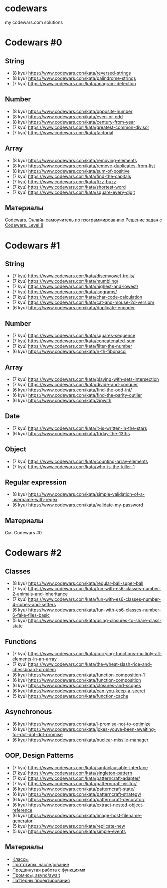 # codewars

my codewars.com solutions

# Codewars #0

## String

- (8 kyu) https://www.codewars.com/kata/reversed-strings
- (8 kyu) https://www.codewars.com/kata/palindrome-strings
- (7 kyu) https://www.codewars.com/kata/anagram-detection

## Number

- (8 kyu) https://www.codewars.com/kata/opposite-number
- (8 kyu) https://www.codewars.com/kata/even-or-odd
- (8 kyu) https://www.codewars.com/kata/century-from-year
- (7 kyu) https://www.codewars.com/kata/greatest-common-divisor
- (7 kyu) https://www.codewars.com/kata/factorial

## Array

- (8 kyu) https://www.codewars.com/kata/removing-elements
- (8 kyu) https://www.codewars.com/kata/remove-duplicates-from-list
- (8 kyu) https://www.codewars.com/kata/sum-of-positive
- (7 kyu) https://www.codewars.com/kata/find-the-capitals
- (7 kyu) https://www.codewars.com/kata/fizz-buzz
- (7 kyu) https://www.codewars.com/kata/shortest-word
- (7 kyu) https://www.codewars.com/kata/square-every-digit

## Материалы

[Codewars. Онлайн самоучитель по программированию](https://www.youtube.com/watch?v=Jm7nca3jk4M&feature=youtu.be)
[Решение задач с Codewars. Level 8](https://www.youtube.com/watch?v=pPJOen-1-mw&feature=youtu.be)

# Codewars #1

## String

- (7 kyu) https://www.codewars.com/kata/disemvowel-trolls/
- (7 kyu) https://www.codewars.com/kata/mumbling/
- (7 kyu) https://www.codewars.com/kata/highest-and-lowest/
- (7 kyu) https://www.codewars.com/kata/isograms/
- (7 kyu) https://www.codewars.com/kata/char-code-calculation
- (7 kyu) https://www.codewars.com/kata/cat-and-mouse-2d-version/
- (6 kyu) https://www.codewars.com/kata/duplicate-encoder

## Number

- (7 kyu) https://www.codewars.com/kata/squares-sequence
- (7 kyu) https://www.codewars.com/kata/concatenated-sum
- (7 kyu) https://www.codewars.com/kata/filter-the-number
- (6 kyu) https://www.codewars.com/kata/n-th-fibonacci

## Array

- (7 kyu) https://www.codewars.com/kata/playing-with-sets-intersection
- (7 kyu) https://www.codewars.com/kata/divide-and-conquer
- (6 kyu) https://www.codewars.com/kata/find-the-odd-int/
- (6 kyu) https://www.codewars.com/kata/find-the-parity-outlier
- (6 kyu) https://www.codewars.com/kata/zipwith

## Date

- (7 kyu) https://www.codewars.com/kata/it-is-written-in-the-stars
- (6 kyu) https://www.codewars.com/kata/friday-the-13ths

## Object

- (7 kyu) https://www.codewars.com/kata/counting-array-elements
- (7 kyu) https://www.codewars.com/kata/who-is-the-killer-1

## Regular expression

- (8 kyu) https://www.codewars.com/kata/simple-validation-of-a-username-with-regex
- (6 kyu) https://www.codewars.com/kata/validate-my-password

## Материалы

См. Codewars #0

# Codewars #2

## Classes

- (8 kyu) https://www.codewars.com/kata/regular-ball-super-ball
- (7 kyu) https://www.codewars.com/kata/fun-with-es6-classes-number-2-animals-and-inheritance
- (7 kyu) https://www.codewars.com/kata/fun-with-es6-classes-number-4-cubes-and-setters
- (6 kyu) https://www.codewars.com/kata/fun-with-es6-classes-number-6-fake-files-basic
- (5 kyu) https://www.codewars.com/kata/using-closures-to-share-class-state

## Functions

- (7 kyu) https://www.codewars.com/kata/currying-functions-multiply-all-elements-in-an-array
- (7 kyu) https://www.codewars.com/kata/the-wheat-slash-rice-and-chessboard-problem
- (6 kyu) https://www.codewars.com/kata/function-composition-1
- (6 kyu) https://www.codewars.com/kata/function-composition
- (6 kyu) https://www.codewars.com/kata/closures-and-scopes
- (6 kyu) https://www.codewars.com/kata/can-you-keep-a-secret
- (5 kyu) https://www.codewars.com/kata/function-cache

## Asynchronous

- (6 kyu) https://www.codewars.com/kata/i-promise-not-to-optimize
- (6 kyu) https://www.codewars.com/kata/jokes-youve-been-awaiting-for-dot-dot-dot-promise
- (6 kyu) https://www.codewars.com/kata/nuclear-missile-manager

## OOP, Design Patterns

- (7 kyu) https://www.codewars.com/kata/santaclausable-interface
- (7 kyu) https://www.codewars.com/kata/singleton-pattern
- (7 kyu) https://www.codewars.com/kata/patterncraft-adapter/
- (7 kyu) https://www.codewars.com/kata/patterncraft-visitor/
- (6 kyu) https://www.codewars.com/kata/patterncraft-state/
- (6 kyu) https://www.codewars.com/kata/patterncraft-strategy/
- (6 kyu) https://www.codewars.com/kata/patterncraft-decorator/
- (6 kyu) https://www.codewars.com/kata/extract-nested-object-reference
- (6 kyu) https://www.codewars.com/kata/image-host-filename-generator
- (5 kyu) https://www.codewars.com/kata/replicate-new
- (5 kyu) https://www.codewars.com/kata/simple-events

## Материалы

- [Классы](https://learn.javascript.ru/classes)
- [Прототипы, наследование](https://learn.javascript.ru/prototypes)
- [Продвинутая работа с функциями](https://learn.javascript.ru/advanced-functions)
- [Промисы, async/await](https://learn.javascript.ru/async)
- [Паттерны проектирования](https://refactoring.guru/ru/design-patterns)
